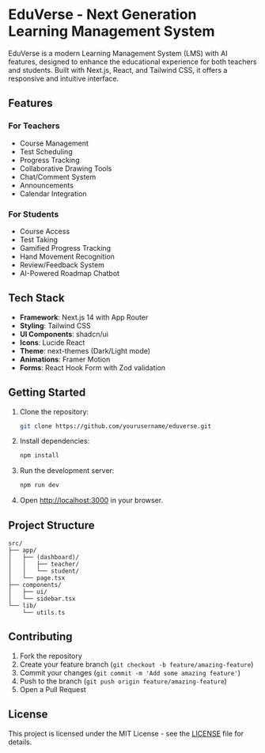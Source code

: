 # EduVerse - Next Generation Learning Management System

EduVerse is a modern Learning Management System (LMS) with AI features, designed to enhance the educational experience for both teachers and students. Built with Next.js, React, and Tailwind CSS, it offers a responsive and intuitive interface.

## Features

### For Teachers
- Course Management
- Test Scheduling
- Progress Tracking
- Collaborative Drawing Tools
- Chat/Comment System
- Announcements
- Calendar Integration

### For Students
- Course Access
- Test Taking
- Gamified Progress Tracking
- Hand Movement Recognition
- Review/Feedback System
- AI-Powered Roadmap Chatbot

## Tech Stack

- **Framework**: Next.js 14 with App Router
- **Styling**: Tailwind CSS
- **UI Components**: shadcn/ui
- **Icons**: Lucide React
- **Theme**: next-themes (Dark/Light mode)
- **Animations**: Framer Motion
- **Forms**: React Hook Form with Zod validation

## Getting Started

1. Clone the repository:
   ```bash
   git clone https://github.com/yourusername/eduverse.git
   ```

2. Install dependencies:
   ```bash
   npm install
   ```

3. Run the development server:
   ```bash
   npm run dev
   ```

4. Open [http://localhost:3000](http://localhost:3000) in your browser.

## Project Structure

```
src/
├── app/
│   ├── (dashboard)/
│   │   ├── teacher/
│   │   └── student/
│   └── page.tsx
├── components/
│   ├── ui/
│   └── sidebar.tsx
└── lib/
    └── utils.ts
```

## Contributing

1. Fork the repository
2. Create your feature branch (`git checkout -b feature/amazing-feature`)
3. Commit your changes (`git commit -m 'Add some amazing feature'`)
4. Push to the branch (`git push origin feature/amazing-feature`)
5. Open a Pull Request

## License

This project is licensed under the MIT License - see the [LICENSE](LICENSE) file for details. 